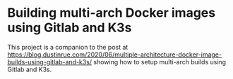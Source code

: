 # Building multi-arch Docker images using Gitlab and K3s

This project is a companion to the post at https://blog.dustinrue.com/2020/06/multiple-architecture-docker-image-builds-using-gitlab-and-k3s/ showing how to setup multi-arch builds using Gitlab and K3s. 
